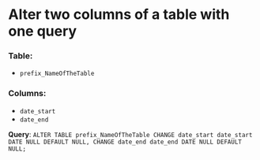 # Alter two columns of a table with one query

### Table:  
- `prefix_NameOfTheTable`  

### Columns:  
- `date_start`  
- `date_end`

**Query**: `ALTER TABLE prefix_NameOfTheTable CHANGE date_start date_start DATE NULL DEFAULT NULL, CHANGE date_end date_end DATE NULL DEFAULT NULL;`


